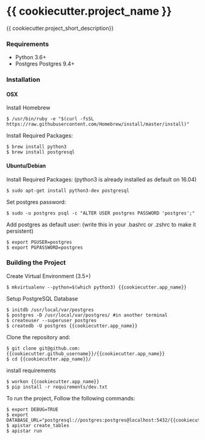 {{ cookiecutter.project_name }}
===============================

{{ cookiecutter.project_short_description}}

### Requirements

* Python 3.6+
* Postgres Postgres 9.4+

### Installation

#### OSX

Install Homebrew

    $ /usr/bin/ruby -e "$(curl -fsSL https://raw.githubusercontent.com/Homebrew/install/master/install)"

Install Required Packages:

    $ brew install python3
    $ brew install postgresql

#### Ubuntu/Debian

Install Required Packages:
(python3 is already installed as default on 16.04)

    $ sudo apt-get install python3-dev postgresql

Set postgres password:

    $ sudo -u postgres psql -c "ALTER USER postgres PASSWORD 'postgres';"

Add postgres as default user: (write this in your .bashrc or .zshrc to make it persistent)

    $ export PGUSER=postgres
    $ export PGPASSWORD=postgres

### Building the Project

Create Virtual Environment (3.5+)

    $ mkvirtualenv --python=$(which python3) {{cookiecutter.app_name}}

Setup PostgreSQL Database

    $ initdb /usr/local/var/postgres
    $ postgres -D /usr/local/var/postgres/ #in another terminal
    $ createuser --superuser postgres
    $ createdb -U postgres {{cookiecutter.app_name}}

Clone the repository and:

    $ git clone git@github.com:{{cookiecutter.github_username}}/{{cookiecutter.app_name}}
    $ cd {{cookiecutter.app_name}}/

install requirements

    $ workon {{cookiecutter.app_name}}
    $ pip install -r requirements/dev.txt

To run the project, Follow the following commands:

    $ export DEBUG=TRUE
    $ export DATABASE_URL="postgresql://postgres:postgres@localhost:5432/{{cookiecutter.app_name}}"
    $ apistar create_tables
    $ apistar run
